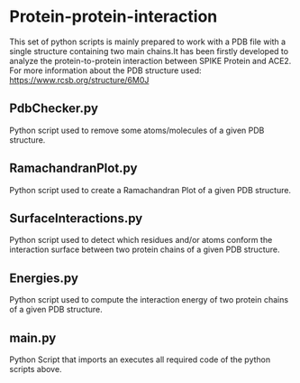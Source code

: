 # Protein-protein-interaction

This set of python scripts is mainly prepared to work with a PDB file with a single structure containing
two main chains.It has been firstly developed to analyze the protein-to-protein interaction between SPIKE
Protein and ACE2.
For more information about the PDB structure used:
https://www.rcsb.org/structure/6M0J


## PdbChecker.py
Python script used to remove some atoms/molecules of a given PDB structure.

## RamachandranPlot.py
Python script used to create a Ramachandran Plot of a given PDB structure.

## SurfaceInteractions.py
Python script used to detect which residues and/or atoms conform the 
interaction surface between two protein chains of a given PDB structure.

## Energies.py
Python script used to compute the interaction energy of two protein chains of 
a given PDB structure.

## main.py
Python Script that imports an executes all required code of the python scripts above.



